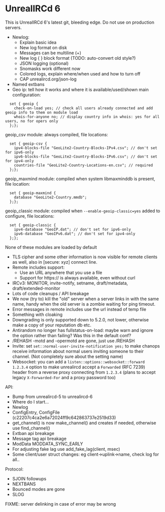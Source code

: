 UnrealIRCd 6
=============
This is UnrealIRCd 6's latest git, bleeding edge. Do not use on production servers.

* Newlog:
  * Explain basic idea
  * New log format on disk
  * Messages can be multiline (+)
  * New log { } block format (TODO: auto-convert old style?)
  * JSON logging (optional)
  * Snomasks work different now
  * Colored logs, explain where/when used and how to turn off
  * CAP unrealircd.org/json-log
* Named extbans
* Geo ip: tell how it works and where it is available/used/shown
  main configuration:
```
  set { geoip {
    check-on-load yes; // check all users already connected and add geoip info to them on module load
    whois-for-anyone no; // display country info in whois: yes for all users, no for opers only
  };};
```
  geoip_csv module: always compiled, file locations:
```
  set { geoip-csv {
    ipv4-blocks-file "GeoLite2-Country-Blocks-IPv4.csv"; // don't set for ipv6-only
    ipv6-blocks-file "GeoLite2-Country-Blocks-IPv6.csv"; // don't set for ipv4-only
    countries-file "GeoLite2-Country-Locations-en.csv"; // required
  };};
```
  geoip_maxmind module: compiled when system libmaxminddb is present, file location:
```
  set { geoip-maxmind {
    database "GeoLite2-Country.mmdb";
  };};
```
  geoip_classic module: compiled when `--enable-geoip-classic=yes` added to configure, file locations:
```
  set { geoip-classic {
    ipv4-database "GeoIP.dat"; // don't set for ipv6-only
    ipv6-database "GeoIPv6.dat"; // don't set for ipv4-only
  };};
```
  None of these modules are loaded by default
* TLS cipher and some other information is now visible for remote
  clients as well, also in [secure: xyz] connect line.
* Remote includes support:
  * Use an URL anywhere that you use a file
  * Support for https:// is always available, even without curl
* IRCv3: MONITOR, invite-notify, setname, draft/metadata, draft/extended-monitor
* Lots of code cleanups / API breakage
* We now (try to) kill the "old" server when a server links in with the same
  name, handy when the old server is a zombie waiting for ping timeout.
* Error messages in remote includes use the url instead of temp file
* Something with cloaking
* Downgrading is only supported down to 5.2.0, not lower, otherwise
  make a copy of your reputation db etc.
* Antirandom no longer has fullstatus-on-load: maybe warn and ignore
  the option rather than failing? Was this in the default conf?
* /REHASH -motd and -opermotd are gone, just use /REHASH
* Invite: set `set::normal-user-invite-notification yes;` to make chanops
  receive information about normal users inviting someone to their channel.
  (Not completely sure about the setting name)
* Websocket: you can add a `listen::options::websocket::forward 1.2.3.4` option
  to make unrealircd accept a `Forwarded` (RFC 7239) header from a reverse proxy
  connecting from `1.2.3.4` (plans to accept legacy `X-Forwarded-For` and a proxy
  password too)

API:
* Bump from unrealircd-5 to unrealircd-6
* Where do I start...
* Newlog
* ConfigEntry, ConfigFile (c22207c4ca2e6a72024ff9c642863737e2519d33)
* get_channel() is now make_channel() and creates if needed, otherwise use find_channel()
* Extban api breakage
* Message tag api breakage
* ModData MODDATA_SYNC_EARLY
* For adjusting fake lag use add_fake_lag(client, msec)
* Some client/user struct changes: eg client->uplink->name, check log for all..

Protocol:
* SJOIN followups
* NEXTBANS
* Bounced modes are gone
* SLOG

FIXME: server delinking in case of error may be wrong
